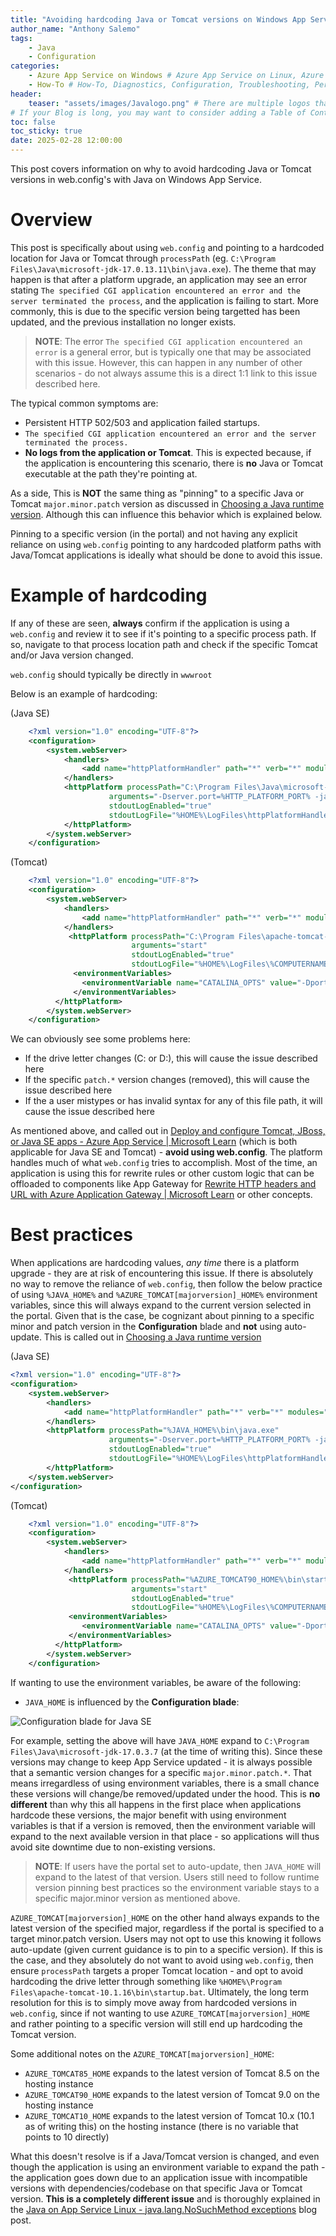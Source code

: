 ```yaml
---
title: "Avoiding hardcoding Java or Tomcat versions on Windows App Service"
author_name: "Anthony Salemo"
tags:
    - Java
    - Configuration
categories:
    - Azure App Service on Windows # Azure App Service on Linux, Azure App Service on Windows, Function App, Azure VM, Azure SDK
    - How-To # How-To, Diagnostics, Configuration, Troubleshooting, Performance
header:
    teaser: "assets/images/Javalogo.png" # There are multiple logos that can be used in "/assets/images" if you choose to add one.
# If your Blog is long, you may want to consider adding a Table of Contents by adding the following two settings.
toc: false
toc_sticky: true
date: 2025-02-28 12:00:00
---
```


This post covers information on why to avoid hardcoding Java or Tomcat versions in web.config's with Java on Windows App Service.

# Overview
This post is specifically about using `web.config` and pointing to a hardcoded location for Java or Tomcat through `processPath` (eg. `C:\Program Files\Java\microsoft-jdk-17.0.13.11\bin\java.exe`). The theme that may happen is that after a platform upgrade, an application may see an error stating `The specified CGI application encountered an error and the server terminated the process`, and the application is failing to start. More commonly, this is due to the specific version being targetted has been updated, and the previous installation no longer exists.

> **NOTE**: The error `The specified CGI application encountered an error` is a general error, but is typically one that may be associated with this issue. However, this can happen in any number of other scenarios - do not always assume this is a direct 1:1 link to this issue described here.

The typical common symptoms are:
- Persistent HTTP 502/503 and application failed startups.
- `The specified CGI application encountered an error and the server terminated the process.`
- **No logs from the application or Tomcat**. This is expected because, if the application is encountering this scenario, there is **no** Java or Tomcat executable at the path they're pointing at.

As a side, This is **NOT** the same thing as "pinning" to a specific Java or Tomcat `major.minor.patch` version as discussed in [Choosing a Java runtime version](https://learn.microsoft.com/en-us/azure/app-service/configure-language-java-deploy-run?pivots=java-javase&tabs=windows#choosing-a-java-runtime-version). Although this can influence this behavior which is explained below.

Pinning to a specific version (in the portal) and not having any explicit reliance on using `web.config` pointing to any hardcoded platform paths with Java/Tomcat applications is ideally what should be done to avoid this issue.

# Example of hardcoding
If any of these are seen, **always** confirm if the application is using a `web.config` and review it to see if it's pointing to a specific process path. If so, navigate to that process location path and check if the specific Tomcat and/or Java version changed. 

`web.config` should typically be directly in `wwwroot`

Below is an example of hardcoding:

(Java SE)

```xml
    <?xml version="1.0" encoding="UTF-8"?>
    <configuration>
        <system.webServer>
            <handlers>
                <add name="httpPlatformHandler" path="*" verb="*" modules="httpPlatformHandler" resourceType="Unspecified"/>
            </handlers>
            <httpPlatform processPath="C:\Program Files\Java\microsoft-jdk-17.0.13.11\bin\java.exe"
                      arguments="-Dserver.port=%HTTP_PLATFORM_PORT% -jar &quot;%HOME%\site\wwwroot\app.jar&quot;"
                      stdoutLogEnabled="true"
                      stdoutLogFile="%HOME%\LogFiles\httpPlatformHandler.log">
            </httpPlatform>
        </system.webServer>
    </configuration>
```

(Tomcat)

```xml
    <?xml version="1.0" encoding="UTF-8"?>
    <configuration>
        <system.webServer>
            <handlers>
                <add name="httpPlatformHandler" path="*" verb="*" modules="httpPlatformHandler" resourceType="Unspecified"/>
            </handlers>
             <httpPlatform processPath="C:\Program Files\apache-tomcat-9.0.98\bin\startup.bat"
                           arguments="start"
                           stdoutLogEnabled="true"
                           stdoutLogFile="%HOME%\LogFiles\%COMPUTERNAME%.application.log">
              <environmentVariables>
                <environmentVariable name="CATALINA_OPTS" value="-Dport.http=%HTTP_PLATFORM_PORT%" />
              </environmentVariables>
          </httpPlatform>
        </system.webServer>
    </configuration>
```

We can obviously see some problems here:
- If the drive letter changes (C: or D:), this will cause the issue described here
- If the specific `patch.*` version changes (removed), this will cause the issue described here
- If the a user mistypes or has invalid syntax for any of this file path, it will cause the issue described here

As mentioned above, and called out in [Deploy and configure Tomcat, JBoss, or Java SE apps - Azure App Service | Microsoft Learn](https://learn.microsoft.com/en-us/azure/app-service/configure-language-java-deploy-run?pivots=java-tomcat&tabs=windows#set-java-runtime-options) (which is both applicable for Java SE and Tomcat) - **avoid using web.config**. The platform handles much of what `web.config` tries to accomplish. Most of the time, an application is using this for rewrite rules or other custom logic that can be offloaded to components like App Gateway for [Rewrite HTTP headers and URL with Azure Application Gateway | Microsoft Learn](https://learn.microsoft.com/en-us/azure/application-gateway/rewrite-http-headers-url#request-and-response-headers) or other concepts.

# Best practices
When applications are hardcoding values, _any time_ there is a platform upgrade - they are at risk of encountering this issue. If there is absolutely no way to remove the reliance of `web.config`, then follow the below practice of using `%JAVA_HOME%` and `%AZURE_TOMCAT[majorversion]_HOME%` environment variables, since this will always expand to the current version selected in the portal. Given that is the case, be cognizant about pinning to a specific minor and patch version in the **Configuration** blade and **not** using auto-update. This is called out in [Choosing a Java runtime version](https://learn.microsoft.com/en-us/azure/app-service/configure-language-java-deploy-run?pivots=java-tomcat&tabs=windows#set-java-runtime-options)

(Java SE)

```xml
<?xml version="1.0" encoding="UTF-8"?>
<configuration>
    <system.webServer>
        <handlers>
            <add name="httpPlatformHandler" path="*" verb="*" modules="httpPlatformHandler" resourceType="Unspecified"/>
        </handlers>
        <httpPlatform processPath="%JAVA_HOME%\bin\java.exe"
                      arguments="-Dserver.port=%HTTP_PLATFORM_PORT% -jar &quot;%HOME%\site\wwwroot\app.jar&quot;"
                      stdoutLogEnabled="true"
                      stdoutLogFile="%HOME%\LogFiles\httpPlatformHandler.log">
        </httpPlatform>
    </system.webServer>
</configuration>
```

(Tomcat)

```xml
    <?xml version="1.0" encoding="UTF-8"?>
    <configuration>
        <system.webServer>
            <handlers>
                <add name="httpPlatformHandler" path="*" verb="*" modules="httpPlatformHandler" resourceType="Unspecified"/>
            </handlers>
             <httpPlatform processPath="%AZURE_TOMCAT90_HOME%\bin\startup.bat" 
                           arguments="start"
                           stdoutLogEnabled="true"
                           stdoutLogFile="%HOME%\LogFiles\%COMPUTERNAME%.application.log">
             <environmentVariables>
                <environmentVariable name="CATALINA_OPTS" value="-Dport.http=%HTTP_PLATFORM_PORT%" />
             </environmentVariables>
          </httpPlatform>
        </system.webServer>
    </configuration>
```

If wanting to use the environment variables, be aware of the following:
- `JAVA_HOME` is influenced by the **Configuration blade**:

![Configuration blade for Java SE](/media/2025/02/java-hardcoding-versions-1.png)

For example, setting the above will have `JAVA_HOME` expand to `C:\Program Files\Java\microsoft-jdk-17.0.3.7` (at the time of writing this). Since these versions may change to keep App Service updated - it is always possible that a semantic version changes for a specific `major.minor.patch.*`. That means irregardless of using environment variables, there is a small chance these versions will change/be removed/updated under the hood. This is **no different** than why this all happens in the first place when applications hardcode these versions, the major benefit with using environment variables is that if a version is removed, then the environment variable will expand to the next available version in that place - so applications will thus avoid site downtime due to non-existing versions.

> **NOTE**: If users have the portal set to auto-update, then `JAVA_HOME` will expand to the latest of that version. Users still need to follow runtime version pinning best practices so the environment variable stays to a specific major.minor version as mentioned above.

`AZURE_TOMCAT[majorversion]_HOME` on the other hand always expands to the latest version of the specified major, regardless if the portal is specified to a target minor.patch version. Users may not opt to use this knowing it follows auto-update (given current guidance is to pin to a specific version). If this is the case, and they absolutely do not want to avoid using `web.config`, then ensure `processPath` targets a proper Tomcat location - and opt to avoid hardcoding the drive letter through something like `%HOME%\Program Files\apache-tomcat-10.1.16\bin\startup.bat`. Ultimately, the long term resolution for this is to simply move away from hardcoded versions in `web.config`, since if not wanting to use `AZURE_TOMCAT[majorversion]_HOME` and rather pointing to a specific version will still end up hardcoding the Tomcat version.

Some additional notes on the `AZURE_TOMCAT[majorversion]_HOME`:
- `AZURE_TOMCAT85_HOME` expands to the latest version of Tomcat 8.5 on the hosting instance
- `AZURE_TOMCAT90_HOME` expands to the latest version of Tomcat 9.0 on the hosting instance
- `AZURE_TOMCAT10_HOME` expands to the latest version of Tomcat 10.x (10.1 as of writing this) on the hosting instance (there is no variable that points to 10 directly)

What this doesn't resolve is if a Java/Tomcat version is changed, and even though the application is using an environment variable to expand the path - the application goes down due to an application issue with incompatible versions with dependencies/codebase on that specific Java or Tomcat version. **This is a completely different issue** and is thoroughly explained in the [Java on App Service Linux - java.lang.NoSuchMethod exceptions](https://azureossd.github.io/2024/07/03/Java-on-App-Service-Linux-java-lang-NoSuchMethod-exceptions/index.html) blog post.